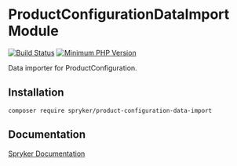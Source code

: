 # ProductConfigurationDataImport Module
[![Build Status](https://travis-ci.org/spryker/product-configuration-data-import.svg)](https://travis-ci.org/spryker/product-configuration-data-import)
[![Minimum PHP Version](https://img.shields.io/badge/php-%3E%3D%207.3-8892BF.svg)](https://php.net/)

Data importer for ProductConfiguration.

## Installation

```
composer require spryker/product-configuration-data-import
```

## Documentation

[Spryker Documentation](https://academy.spryker.com/developing_with_spryker/module_guide/modules.html)
